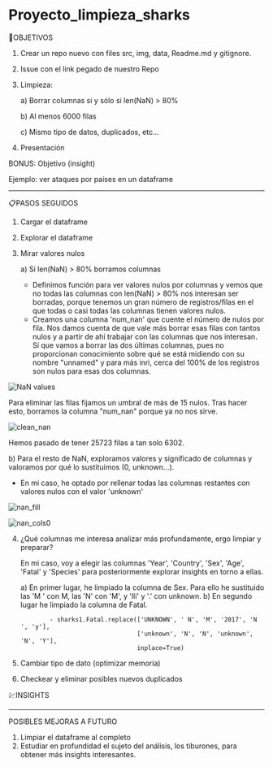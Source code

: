 # Proyecto_limpieza_sharks

🎯OBJETIVOS

1) Crear un repo nuevo con files src, img, data, Readme.md y gitignore.

2) Issue con el link pegado de nuestro Repo

3) Limpieza:

    a) Borrar columnas si y sólo si len(NaN) > 80%
    
    b) Al menos 6000 filas
    
    c) Mismo tipo de datos, duplicados, etc...

4) Presentación

BONUS: Objetivo (insight)

Ejemplo: ver ataques por países en un dataframe


--------------------------------------------------------------------


📋PASOS SEGUIDOS

1) Cargar el dataframe
2) Explorar el dataframe
3) Mirar valores nulos

    a) Si len(NaN) > 80% borramos columnas

    - Definimos función para ver valores nulos por columnas y vemos que no todas las columnas con len(NaN) > 80% nos interesan ser borradas, porque tenemos un gran número de registros/filas en el que todas o casi todas las columnas tienen valores nulos. 
    - Creamos una columna 'num_nan' que cuente el número de nulos por fila. Nos damos cuenta de que vale más borrar esas filas con tantos nulos y a partir de ahí trabajar con las columnas que nos interesan. Sí que vamos a borrar las dos últimas columnas, pues no proporcionan conocimiento sobre qué se está midiendo con su nombre "unnamed" y para más inri, cerca del 100% de los registros son nulos para esas dos columnas.
   
   
![NaN values](https://user-images.githubusercontent.com/112175733/199070004-aa218512-0219-4ca7-8dde-d3001e166335.png)

Para eliminar las filas fijamos un umbral de más de 15 nulos. Tras hacer esto, borramos la columna "num_nan" porque ya no nos sirve.
        
![clean_nan](https://user-images.githubusercontent.com/112175733/199071030-8f5ce820-e5a4-48ea-86e2-1b7b5ce57041.png)

Hemos pasado de tener 25723 filas a tan solo 6302.
        
b) Para el resto de NaN, exploramos valores y significado de columnas y valoramos por qué lo sustituimos (0, unknown...).
        
- En mi caso, he optado por rellenar todas las columnas restantes con valores nulos con el valor 'unknown'
        
 ![nan_fill](https://user-images.githubusercontent.com/112175733/199072470-fa404a5e-543a-4efe-94dc-ce7aae2bd881.png)
        
 ![nan_cols0](https://user-images.githubusercontent.com/112175733/199072973-561226c2-4b68-4f43-9585-9bb1a2fc9c81.png)

4) ¿Qué columnas me interesa analizar más profundamente, ergo limpiar y preparar? 
 
    En mi caso, voy a elegir las columnas 'Year', 'Country', 'Sex', 'Age', 'Fatal' y 'Species' para posteriormente explorar insights en torno a ellas.
    
    a) En primer lugar, he limpiado la columna de Sex. Para ello he sustituido las 'M ' con M, las 'N' con 'M', y 'lli' y '.' con unknown.
    b) En segundo lugar he limpiado la columna de Fatal.
    
               - sharks1.Fatal.replace(['UNKNOWN', ' N', 'M', '2017', 'N ', 'y'], 
                                       ['unknown', 'N', 'N', 'unknown', 'N', 'Y'],
                                       inplace=True)
        
        
5) Cambiar tipo de dato (optimizar memoria)
6) Checkear y eliminar posibles nuevos duplicados

💹INSIGHTS

-------------------------------------------------------------------

POSIBLES MEJORAS A FUTURO

1) Limpiar el dataframe al completo
2) Estudiar en profundidad el sujeto del análisis, los tiburones, para obtener más insights interesantes.
